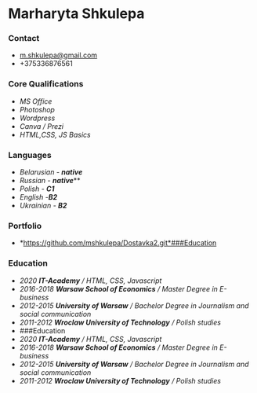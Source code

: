 # Marharyta Shkulepa
### Contact
+ m.shkulepa@gmail.com
+ +375336876561
### Core Qualifications 
+ *MS Office*  
+ *Photoshop*
+ *Wordpress*
+ *Canva / Prezi*
+ *HTML,CSS, JS Basics*

### Languages
+ *Belarusian - **native*** 
+ *Russian - **native***** 
+ *Polish - **C1*** 
+ *English -**B2*** 
+ *Ukrainian - **B2***

### Portfolio 
+ *https://github.com/mshkulepa/Dostavka2.git*###Education

### Education
+ *2020 **IT-Academy** / HTML, CSS, Javascript*
+ *2016-2018 **Warsaw School of Economics** / Master Degree in E-business* 
+ *2012-2015 **University of Warsaw** / Bachelor Degree in Journalism and social communication* 
+ *2011-2012 **Wroclaw University of Technology** / Polish studies* 
+ ###Education
+ *2020 **IT-Academy** / HTML, CSS, Javascript*
+ *2016-2018 **Warsaw School of Economics** / Master Degree in E-business* 
+ *2012-2015 **University of Warsaw** / Bachelor Degree in Journalism and social communication* 
+ *2011-2012 **Wroclaw University of Technology** / Polish studies* 
